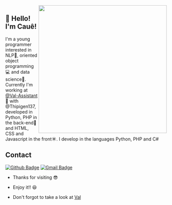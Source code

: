 
<img align="right" width="400" height="400" src="https://hypescience.com/wp-content/uploads/2017/03/c%C3%B3digo-intelig%C3%AAncia-artificial.jpeg">
 
## 👋 Hello! I'm Cauê!
 
I'm a young programmer interested in NLP🤖, oriented object programming💻 and data science💾. Currently I'm working at [@Val-Assistant](https://github.com/Val-Assistant) 👩 with @Thipigen137, developed in Python, PHP in the back-end💾 and HTML, CSS and Javascript in the front☀. I develop in the languages Python, PHP and C#
 
 
## Contact
[![Github Badge](https://img.shields.io/badge/-Github-000?style=flat-square&logo=Github&logoColor=white&link=link_do_seu_perfil_no_github)](https://github.com/caue-alves)
[![Gmail Badge](https://img.shields.io/badge/-Gmail-c14438?style=flat-square&logo=Gmail&logoColor=white&link=mailto:seu_email)](mailto:caue.mendes.rodrigues.alves@gmail.com)
 
- Thanks for visiting 😎 
 
- Enjoy it!! 😆

- Don't forgot to take a look at [Val](https://github.com/Val-Assistant/Val-Core) 
